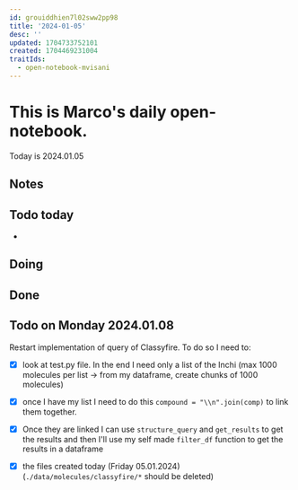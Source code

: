 ```yaml
---
id: grouiddhien7l02sww2pp98
title: '2024-01-05'
desc: ''
updated: 1704733752101
created: 1704469231004
traitIds:
  - open-notebook-mvisani
---
```

# This is Marco's daily open-notebook.

Today is 2024.01.05


## Notes

## Todo today
* 

## Doing


## Done



## Todo on Monday 2024.01.08
Restart implementation of query of Classyfire. To do so I need to:
- [x] look at test.py file. In the end I need only a list of the Inchi (max 1000 molecules per list $\rightarrow$ from my dataframe, create chunks of 1000 molecules) 
- [x] once I have my list I need to do this `compound = "\\n".join(comp)` to link them together.
- [x] Once they are linked I can use `structure_query` and `get_results` to get the results and then I'll use my self made `filter_df` function to get the results in a dataframe
- [x] the files created today (Friday 05.01.2024) (`./data/molecules/classyfire/*` should be deleted)

